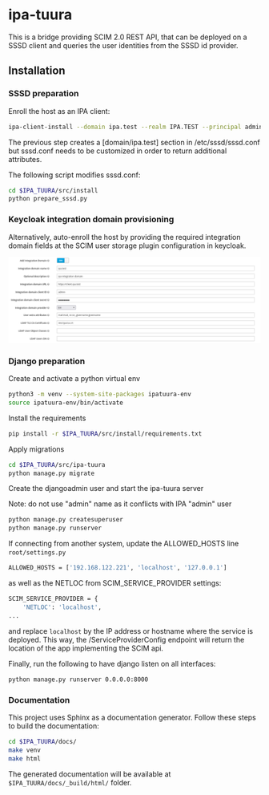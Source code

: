 <!---
#
# Copyright (C) 2022  FreeIPA Contributors see COPYING for license
#
-->

# ipa-tuura

This is a bridge providing SCIM 2.0 REST API, that can be deployed on a SSSD client and queries the user identities from the SSSD id provider.

## Installation

### SSSD preparation

Enroll the host as an IPA client:

```bash
ipa-client-install --domain ipa.test --realm IPA.TEST --principal admin --password Secret123 -U
```

The previous step creates a [domain/ipa.test] section in /etc/sssd/sssd.conf
but sssd.conf needs to be customized in order to return additional attributes.

The following script modifies sssd.conf:

```bash
cd $IPA_TUURA/src/install
python prepare_sssd.py
```

### Keycloak integration domain provisioning

Alternatively, auto-enroll the host by providing the required integration domain fields at the SCIM user storage plugin configuration in keycloak.

![Keycloak integration domain](docs/images/keycloak_plugin_intg_domain_fields.png)

### Django preparation

Create and activate a python virtual env

```bash
python3 -m venv --system-site-packages ipatuura-env
source ipatuura-env/bin/activate
```

Install the requirements

```bash
pip install -r $IPA_TUURA/src/install/requirements.txt
```

Apply migrations

```bash
cd $IPA_TUURA/src/ipa-tuura
python manage.py migrate
```

Create the djangoadmin user and start the ipa-tuura server

Note: do not use "admin" name as it conflicts with IPA "admin" user

```bash
python manage.py createsuperuser
python manage.py runserver
```

If connecting from another system, update the ALLOWED_HOSTS line `root/settings.py`

```bash
ALLOWED_HOSTS = ['192.168.122.221', 'localhost', '127.0.0.1']
```

as well as the NETLOC from SCIM_SERVICE_PROVIDER settings:

```bash
SCIM_SERVICE_PROVIDER = {
    'NETLOC': 'localhost',
...
```
and replace `localhost` by the IP address or hostname where the service is deployed. This way,
the /ServiceProviderConfig endpoint will return the location of the app implementing the SCIM
api.

Finally, run the following to have django listen on all interfaces:

```bash
python manage.py runserver 0.0.0.0:8000
```

### Documentation

This project uses Sphinx as a documentation generator. Follow these steps to build
the documentation:

```bash
cd $IPA_TUURA/docs/
make venv
make html
```

The generated documentation will be available at `$IPA_TUURA/docs/_build/html/` folder.

